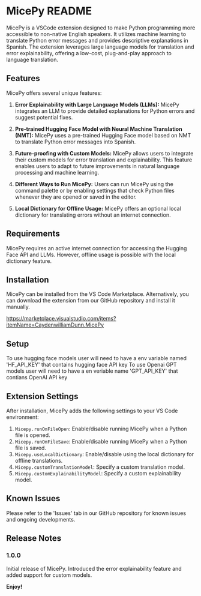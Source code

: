 # MicePy README

MicePy is a VSCode extension designed to make Python programming more accessible to non-native English speakers. It utilizes machine learning to translate Python error messages and provides descriptive explanations in Spanish. The extension leverages large language models for translation and error explainability, offering a low-cost, plug-and-play approach to language translation.

## Features

MicePy offers several unique features:

1. **Error Explainability with Large Language Models (LLMs):** MicePy integrates an LLM to provide detailed explanations for Python errors and suggest potential fixes.

2. **Pre-trained Hugging Face Model with Neural Machine Translation (NMT):** MicePy uses a pre-trained Hugging Face model based on NMT to translate Python error messages into Spanish. 

3. **Future-proofing with Custom Models:** MicePy allows users to integrate their custom models for error translation and explainability. This feature enables users to adapt to future improvements in natural language processing and machine learning.

4. **Different Ways to Run MicePy:** Users can run MicePy using the command palette or by enabling settings that check Python files whenever they are opened or saved in the editor.

5. **Local Dictionary for Offline Usage:** MicePy offers an optional local dictionary for translating errors without an internet connection.

## Requirements

MicePy requires an active internet connection for accessing the Hugging Face API and LLMs. However, offline usage is possible with the local dictionary feature.

## Installation

MicePy can be installed from the VS Code Marketplace. Alternatively, you can download the extension from our GitHub repository and install it manually.

https://marketplace.visualstudio.com/items?itemName=CaydenwilliamDunn.MicePy

## Setup

To use hugging face models user will need to have a env variable named 'HF_API_KEY' that contains hugging face API key
To use Openai GPT models user will need to have a en veriable name 'GPT_API_KEY' that contians OpenAI API key

## Extension Settings

After installation, MicePy adds the following settings to your VS Code environment:

1. `Micepy.runOnFileOpen`: Enable/disable running MicePy when a Python file is opened.
2. `Micepy.runOnFileSave`: Enable/disable running MicePy when a Python file is saved.
3. `Micepy.useLocalDictionary`: Enable/disable using the local dictionary for offline translations.
4. `Micepy.customTranslationModel`: Specify a custom translation model.
5. `Micepy.customExplainabilityModel`: Specify a custom explainability model.

## Known Issues

Please refer to the 'Issues' tab in our GitHub repository for known issues and ongoing developments.

## Release Notes

### 1.0.0

Initial release of MicePy.
Introduced the error explainability feature and added support for custom models.

**Enjoy!**
